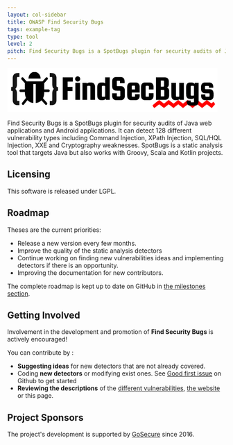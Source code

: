 ```yaml
---
layout: col-sidebar
title: OWASP Find Security Bugs
tags: example-tag
type: tool
level: 2
pitch: Find Security Bugs is a SpotBugs plugin for security audits of Java web applications and Android applications.
---
```


![Find Security Bugs logo](./assets/images/fsb.png)

Find Security Bugs is a SpotBugs plugin for security audits of Java web applications and Android applications. It can detect 128 different vulnerability types including Command Injection, XPath Injection, SQL/HQL Injection, XXE and Cryptography weaknesses. SpotBugs is a static analysis tool that targets Java but also works with Groovy, Scala and Kotlin projects.


## Licensing

This software is released under LGPL.

## Roadmap

Theses are the current priorities:
 - Release a new version every few months.
 - Improve the quality of the static analysis detectors
 - Continue working on finding new vulnerabilities ideas and implementing detectors if there is an opportunity.
 - Improving the documentation for new contributors.

 The complete roadmap is kept up to date on GitHub in [the milestones section](https://github.com/find-sec-bugs/find-sec-bugs/milestones).

## Getting Involved

Involvement in the development and promotion of **Find Security Bugs** is actively encouraged!

You can contribute by :

 - **Suggesting ideas** for new detectors that are not already covered.
 - Coding **new detectors** or modifying exist ones. See [Good first issue](https://github.com/find-sec-bugs/find-sec-bugs/issues?q=is%3Aopen+is%3Aissue+label%3A%22good+first+issue%22) on Github to get started
 - **Reviewing the descriptions** of the [different vulnerabilities](https://find-sec-bugs.github.io/bugs.htm), [the website](https://find-sec-bugs.github.io) or this page.

## Project Sponsors

The project's development is supported by [GoSecure](https://www.gosecure.net/) since 2016.

